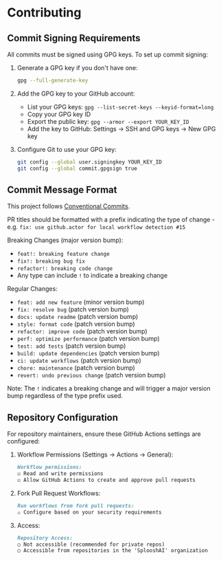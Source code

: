 # Contributing

## Commit Signing Requirements

All commits must be signed using GPG keys. To set up commit signing:

1. Generate a GPG key if you don't have one:

   ```bash
   gpg --full-generate-key
   ```

2. Add the GPG key to your GitHub account:
   - List your GPG keys: `gpg --list-secret-keys --keyid-format=long`
   - Copy your GPG key ID
   - Export the public key: `gpg --armor --export YOUR_KEY_ID`
   - Add the key to GitHub: Settings → SSH and GPG keys → New GPG key

3. Configure Git to use your GPG key:

   ```bash
   git config --global user.signingkey YOUR_KEY_ID
   git config --global commit.gpgsign true
   ```

## Commit Message Format

This project follows [Conventional Commits](https://www.conventionalcommits.org/).

PR titles should be formatted with a prefix indicating the type of change - e.g. `fix: use github.actor for local workflow detection #15
`

Breaking Changes (major version bump):

- `feat!: breaking feature change`
- `fix!: breaking bug fix`
- `refactor!: breaking code change`
- Any type can include `!` to indicate a breaking change

Regular Changes:

- `feat: add new feature` (minor version bump)
- `fix: resolve bug` (patch version bump)
- `docs: update readme` (patch version bump)
- `style: format code` (patch version bump)
- `refactor: improve code` (patch version bump)
- `perf: optimize performance` (patch version bump)
- `test: add tests` (patch version bump)
- `build: update dependencies` (patch version bump)
- `ci: update workflows` (patch version bump)
- `chore: maintenance` (patch version bump)
- `revert: undo previous change` (patch version bump)

Note: The `!` indicates a breaking change and will trigger a major version bump regardless of the type prefix used.

## Repository Configuration

For repository maintainers, ensure these GitHub Actions settings are configured:

1. Workflow Permissions (Settings → Actions → General):

   ```md
   Workflow permissions:
   ☑️ Read and write permissions
   ☑️ Allow GitHub Actions to create and approve pull requests
   ```

2. Fork Pull Request Workflows:

   ```md
   Run workflows from fork pull requests:
   ⚠️ Configure based on your security requirements
   ```

3. Access:

   ```md
   Repository Access:
   ○ Not accessible (recommended for private repos)
   ○ Accessible from repositories in the 'SplooshAI' organization
   ```
